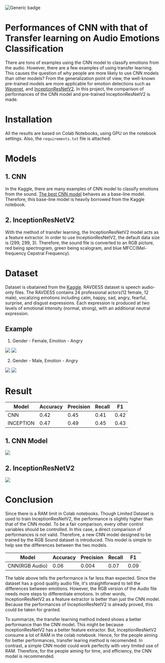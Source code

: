 ![Generic badge](https://img.shields.io/badge/version-1.1.1-green.svg)
# Performances of CNN with that of Transfer learning on Audio Emotions Classification
There are tons of examples using the CNN model to classify emotions from the audio. However,  there are a few examples of using transfer learning. This causes the question of why people are more likely to use CNN models than other models? From the generalization point of view, the well-known pre-trained models are more applicable for emotion detections such as [Wavenet](https://deepmind.com/blog/article/wavenet-generative-model-raw-audio), and [InceptionResNetV2](https://arxiv.org/abs/1602.07261). In this project, the comparison of performances of the CNN model and pre-trained InceptionResNetV2 is made.


# Installation
All the results are based on Colab Notebooks, using GPU on the notebook settings. Also, the `requirements.txt` file is attached. 


# Models
## 1. CNN 
In the Kaggle, there are many examples of CNN model to classify emotions from the sound. [The best CNN model](https://www.kaggle.com/ejlok1/audio-emotion-part-3-baseline-model) behaves as a base-line model. Therefore, this base-line model is heavily borrowed from the Kaggle notebook.
## 2. InceptionResNetV2
With the method of transfer learning, the InceptionResNetV2 model acts as a feature extractor. In order to use InceptionResNetV2, the default data size is (299, 299, 3). Therefore, the sound file is converted to an RGB picture, red being spectrogram, green being scalogram, and blue MFCC(Mel-frequency Cepstral Frequency). 

# Dataset
Dataset is obatained from the [Kaggle](https://www.kaggle.com/uwrfkaggler/ravdess-emotional-speech-audio). RAVDESS dataset is speech audio-only files. The RAVDESS contains 24 professional actors(12 female, 12 male), vocalizing emotions including calm, happy, sad, angry, fearful, surprise, and disgust expressions. Each expression is produced at two levels of emotional intensity (normal, strong), with an additional neutral expression.

Example
------------------------------------
1. Gender - Female, Emotion - Angry 
<div>
  <img src = "https://user-images.githubusercontent.com/70493869/104118197-88b2f380-536a-11eb-9a3e-b0d0c01d700f.png"></img>
  <img src = "https://user-images.githubusercontent.com/70493869/104120027-109efa80-5377-11eb-9c83-3c7f9d84421a.png"></img>
</div>

2. Gender - Male, Emotion - Angry 
<div>
  <img src = "https://user-images.githubusercontent.com/70493869/104120065-5491ff80-5377-11eb-8097-bfef1573ae99.png"></img>
  <img src = "https://user-images.githubusercontent.com/70493869/104120066-552a9600-5377-11eb-8239-440cd642df0d.png"></img>
</div>


# Result

|Model|Accuracy|Precision|Recall|F1|
|------|---|---|---|---|
|CNN|0.42|0.45|0.41|0.42|
|INCEPTION|0.47|0.49|0.45|0.43|



## 1. CNN Model
<div>
  <img src = "https://user-images.githubusercontent.com/70493869/104155161-e6f2db80-5429-11eb-94a0-39fc2db93afa.png"></img>
</div>



## 2. InceptionResNetV2
<div>
  <img src = "https://user-images.githubusercontent.com/70493869/104155048-af842f00-5429-11eb-9e8e-1c304958e59c.png"></img>
</div>



# Conclusion
Since there is a RAM limit in Colab notebooks. Though Limited Dataset is used to train InceptionResNetV2, the performance is slightly higher than that of the CNN model. To be a fair comparison, every other control variables should be controlled. In this case, a direct comparison of performances is not valid. Therefore, a new CNN model designed to be trained by the RGB Sound dataset is introduced. This model is simple to help see the differences between the two models. 

|Model|Accuracy|Precision|Recall|F1|
|------|---|---|---|---|
|CNN(RGB Audio)|0.06|0.004|0.07|0.09|

The table above tells the performance is far less than expected. Since the dataset has a good quality audio file, it's straightforward to tell the differences between emotions. However, the RGB version of the Audio file needs more steps to differentiate emotions. In other words, InceptionResNetV2 as a feature extractor is better than just the CNN model. Because the performances of InceptionResNetV2 is already proved, this could be taken for granted.

To summarize, the transfer learning method indeed shows a better performance than the CNN model. This might be because InceptionResNetV2 has a better feature extractor. But, InceptionResNetV2 consume a lot of RAM in the colab notebook. Hence, for the people aiming for better performances, transfer learing method is recomended. In contrast, a simple CNN model could work perfectly with very limited use of RAM. Therefore, for the people aiming for time, and efficiency, the CNN model is recommended. 




